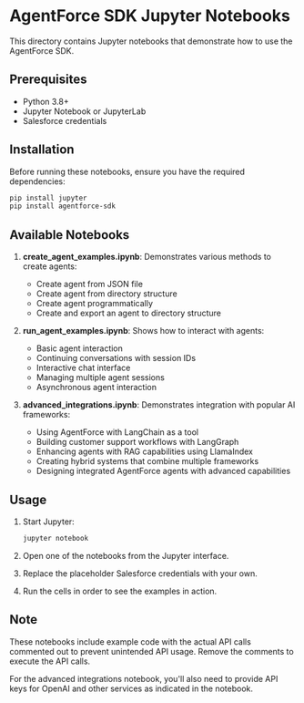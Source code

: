 # AgentForce SDK Jupyter Notebooks

This directory contains Jupyter notebooks that demonstrate how to use the AgentForce SDK.

## Prerequisites

- Python 3.8+
- Jupyter Notebook or JupyterLab
- Salesforce credentials

## Installation

Before running these notebooks, ensure you have the required dependencies:

```bash
pip install jupyter
pip install agentforce-sdk
```

## Available Notebooks

1. **create_agent_examples.ipynb**: Demonstrates various methods to create agents:
   - Create agent from JSON file
   - Create agent from directory structure
   - Create agent programmatically
   - Create and export an agent to directory structure

2. **run_agent_examples.ipynb**: Shows how to interact with agents:
   - Basic agent interaction
   - Continuing conversations with session IDs
   - Interactive chat interface
   - Managing multiple agent sessions
   - Asynchronous agent interaction

3. **advanced_integrations.ipynb**: Demonstrates integration with popular AI frameworks:
   - Using AgentForce with LangChain as a tool
   - Building customer support workflows with LangGraph
   - Enhancing agents with RAG capabilities using LlamaIndex
   - Creating hybrid systems that combine multiple frameworks
   - Designing integrated AgentForce agents with advanced capabilities

## Usage

1. Start Jupyter:
   ```bash
   jupyter notebook
   ```

2. Open one of the notebooks from the Jupyter interface.

3. Replace the placeholder Salesforce credentials with your own.

4. Run the cells in order to see the examples in action.

## Note

These notebooks include example code with the actual API calls commented out to prevent unintended API usage. Remove the comments to execute the API calls.

For the advanced integrations notebook, you'll also need to provide API keys for OpenAI and other services as indicated in the notebook. 